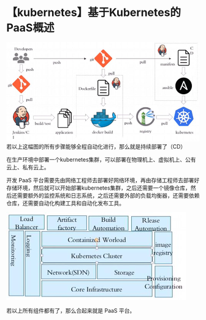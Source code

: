 # 【kubernetes】基于Kubernetes的PaaS概述

![持续部署](./images/kubernetes-cd.jpg)
若以上这幅图的所有步骤能够全程自动化进行，那么就是持续部署了（CD）

在生产环境中部署一个kubernetes集群，可以部署在物理机上、虚拟机上、公有云上、私有云上。

开发 PaaS 平台需要先由网络工程师去部署好网络环境，再由存储工程师去部署好存储环境，然后就可以开始部署kubernetes集群，之后还需要一个镜像仓库，然后还需要额外的监控系统和日志系统，之后还需要外部的负载均衡器，还需要依赖仓库，还需要自动化构建工具和自动化发布工具。

![PaaS](./images/kubernetes-paas.jpg)

若以上所有组件都有了，那么合起来就是 PaaS 平台。